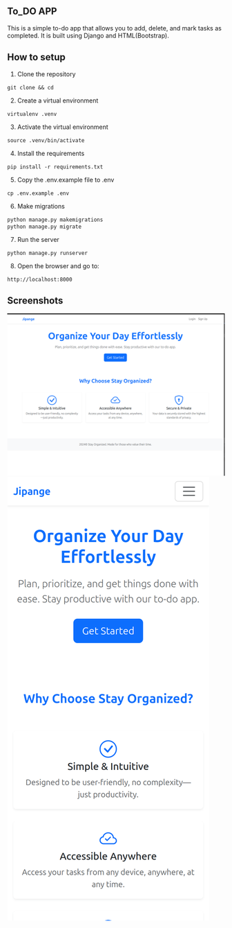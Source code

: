 ## To_DO APP

This is a simple to-do app that allows you to add, delete, and mark tasks as completed. It is built using Django and HTML(Bootstrap).

## How to setup

1. Clone the repository

```
git clone && cd
```

2. Create a virtual environment

```
virtualenv .venv
```

3. Activate the virtual environment

```
source .venv/bin/activate
```

4. Install the requirements

```
pip install -r requirements.txt
```

5. Copy the .env.example file to .env

```
cp .env.example .env
```

6. Make migrations

```
python manage.py makemigrations
python manage.py migrate
```

7. Run the server

```
python manage.py runserver
```

8. Open the browser and go to:

```
http://localhost:8000
```

## Screenshots

![view](image.png)
![mobile_view](127.0.0.1_8000_login_.png)
